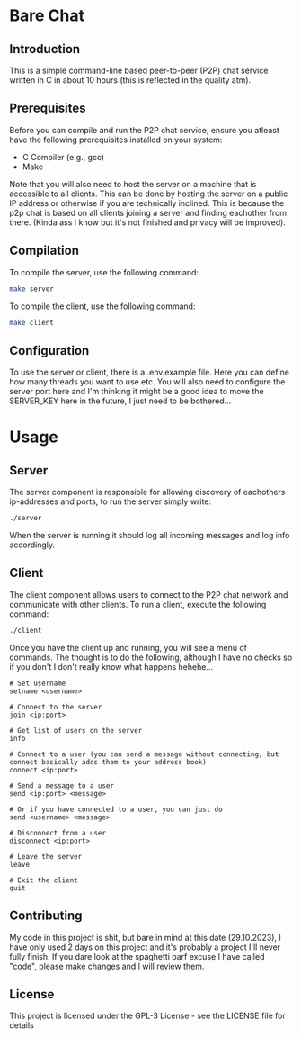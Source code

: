 # Bare Chat

## Introduction
This is a simple command-line based peer-to-peer (P2P) chat service written in C in about 10 hours (this is reflected in the quality atm).

## Prerequisites
Before you can compile and run the P2P chat service, ensure you atleast have the following prerequisites installed on your system:

- C Compiler (e.g., gcc)
- Make

Note that you will also need to host the server on a machine that is accessible to all clients. This can be done by hosting the server on a public IP address or otherwise if you are technically inclined. This is because the p2p chat is based on all clients joining a server and finding eachother from there. (Kinda ass I know but it's not finished and privacy will be improved).

## Compilation

To compile the server, use the following command:

```bash
make server
```

To compile the client, use the following command:

```bash
make client
```

## Configuration
To use the server or client, there is a .env.example file. Here you can define how many threads you want to use etc. You will also need to configure the server port here and I'm thinking it might be a good idea to move the SERVER_KEY here in the future, I just need to be bothered...

# Usage

## Server
The server component is responsible for allowing discovery of eachothers ip-addresses and ports, to run the server simply write:

```bash
./server
```

When the server is running it should log all incoming messages and log info accordingly. 
## Client

The client component allows users to connect to the P2P chat network and communicate with other clients. To run a client, execute the following command:

```bash
./client
```

Once you have the client up and running, you will see a menu of commands. The thought is to do the following, although I have no checks so if you don't I don't really know what happens hehehe...

```
# Set username
setname <username>

# Connect to the server
join <ip:port>

# Get list of users on the server
info

# Connect to a user (you can send a message without connecting, but connect basically adds them to your address book)
connect <ip:port>

# Send a message to a user
send <ip:port> <message>

# Or if you have connected to a user, you can just do
send <username> <message>

# Disconnect from a user
disconnect <ip:port>

# Leave the server
leave

# Exit the client
quit
```

## Contributing
My code in this project is shit, but bare in mind at this date (29.10.2023), I have only used 2 days on this project and it's probably a project I'll never fully finish. If you dare look at the spaghetti barf excuse I have called "code", please make changes and I will review them.

## License
This project is licensed under the GPL-3 License - see the LICENSE file for details
